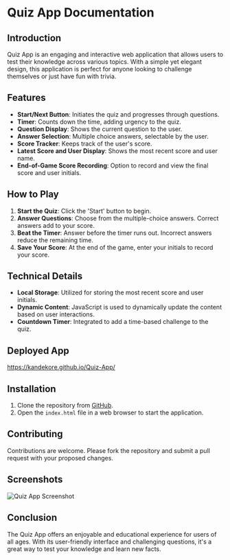 # Quiz App Documentation

## Introduction

Quiz App is an engaging and interactive web application that allows users to test their knowledge across various topics. With a simple yet elegant design, this application is perfect for anyone looking to challenge themselves or just have fun with trivia.

## Features

- **Start/Next Button**: Initiates the quiz and progresses through questions.
- **Timer**: Counts down the time, adding urgency to the quiz.
- **Question Display**: Shows the current question to the user.
- **Answer Selection**: Multiple choice answers, selectable by the user.
- **Score Tracker**: Keeps track of the user's score.
- **Latest Score and User Display**: Shows the most recent score and user name.
- **End-of-Game Score Recording**: Option to record and view the final score and user initials.

## How to Play

1. **Start the Quiz**: Click the 'Start' button to begin.
2. **Answer Questions**: Choose from the multiple-choice answers. Correct answers add to your score.
3. **Beat the Timer**: Answer before the timer runs out. Incorrect answers reduce the remaining time.
4. **Save Your Score**: At the end of the game, enter your initials to record your score.

## Technical Details

- **Local Storage**: Utilized for storing the most recent score and user initials.
- **Dynamic Content**: JavaScript is used to dynamically update the content based on user interactions.
- **Countdown Timer**: Integrated to add a time-based challenge to the quiz.

## Deployed App
https://kandekore.github.io/Quiz-App/

## Installation

1. Clone the repository from [GitHub](https://github.com/kandekore/Quiz-App).
2. Open the `index.html` file in a web browser to start the application.

## Contributing

Contributions are welcome. Please fork the repository and submit a pull request with your proposed changes.

## Screenshots

![Quiz App Screenshot](https://user-images.githubusercontent.com/41653646/181648833-3972c835-1d43-4a64-a80e-e7d7c7d0c799.png)

## Conclusion

The Quiz App offers an enjoyable and educational experience for users of all ages. With its user-friendly interface and challenging questions, it's a great way to test your knowledge and learn new facts.

